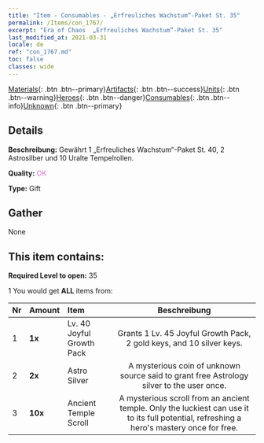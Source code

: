 ```yaml
---
title: "Item - Consumables - „Erfreuliches Wachstum“-Paket St. 35"
permalink: /Items/con_1767/
excerpt: "Era of Chaos  „Erfreuliches Wachstum“-Paket St. 35"
last_modified_at: 2021-03-31
locale: de
ref: "con_1767.md"
toc: false
classes: wide
---
```

 [Materials](/de/Items/){: .btn .btn--primary}[Artifacts](/de/Items/Artifacts/){: .btn .btn--success}[Units](/de/Items/Units/){: .btn .btn--warning}[Heroes](/de/Items/Heroes/){: .btn .btn--danger}[Consumables](/de/Items/Consumables/){: .btn .btn--info}[Unknown](/de/Items/Unknown/){: .btn .btn--primary}

## Details
 **Beschreibung:** Gewährt 1 „Erfreuliches Wachstum“-Paket St. 40, 2 Astrosilber und 10 Uralte Tempelrollen.

 **Quality:** <span style="color: #DA70D6">OK</span>

 **Type:** Gift

## Gather

  None

## This item contains:

 **Required Level to open:** 35

 1 You would get **ALL** items  from:

  | Nr | Amount |     Item    | Beschreibung |
  |:---|:-------|:------------|:-----------:|
  | 1 |  **1x** | Lv. 40 Joyful Growth Pack | Grants 1 Lv. 45 Joyful Growth Pack, 2 gold keys, and 10 silver keys.  | 
  | 2 |  **2x** | Astro Silver | A mysterious coin of unknown source said to grant free Astrology silver to the user once.  | 
  | 3 |  **10x** | Ancient Temple Scroll | A mysterious scroll from an ancient temple. Only the luckiest can use it to its full potential, refreshing a hero's mastery once for free.  | 
